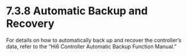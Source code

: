 # 7.3.8 Automatic Backup and Recovery

For details on how to automatically back up and recover the controller’s data, refer to the “Hi6 Controller Automatic Backup Function Manual.”

